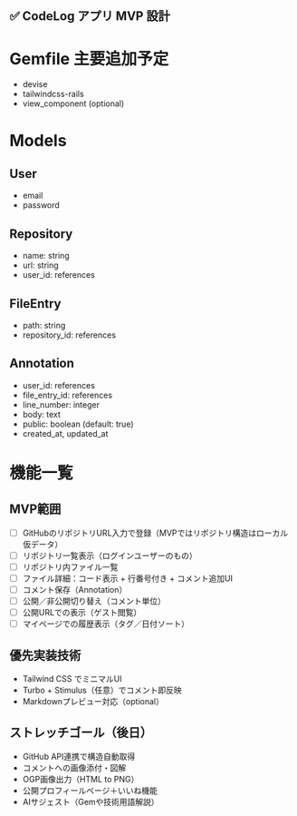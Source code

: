 ## ✅ CodeLog アプリ MVP 設計

# Gemfile 主要追加予定
- devise
- tailwindcss-rails
- view_component (optional)

# Models

## User
- email
- password

## Repository
- name: string
- url: string
- user_id: references

## FileEntry
- path: string
- repository_id: references

## Annotation
- user_id: references
- file_entry_id: references
- line_number: integer
- body: text
- public: boolean (default: true)
- created_at, updated_at

# 機能一覧

## MVP範囲
- [ ] GitHubのリポジトリURL入力で登録（MVPではリポジトリ構造はローカル仮データ）
- [ ] リポジトリ一覧表示（ログインユーザーのもの）
- [ ] リポジトリ内ファイル一覧
- [ ] ファイル詳細：コード表示 + 行番号付き + コメント追加UI
- [ ] コメント保存（Annotation）
- [ ] 公開／非公開切り替え（コメント単位）
- [ ] 公開URLでの表示（ゲスト閲覧）
- [ ] マイページでの履歴表示（タグ／日付ソート）

## 優先実装技術
- Tailwind CSS でミニマルUI
- Turbo + Stimulus（任意）でコメント即反映
- Markdownプレビュー対応（optional）

## ストレッチゴール（後日）
- GitHub API連携で構造自動取得
- コメントへの画像添付・図解
- OGP画像出力（HTML to PNG）
- 公開プロフィールページ＋いいね機能
- AIサジェスト（Gemや技術用語解説）
